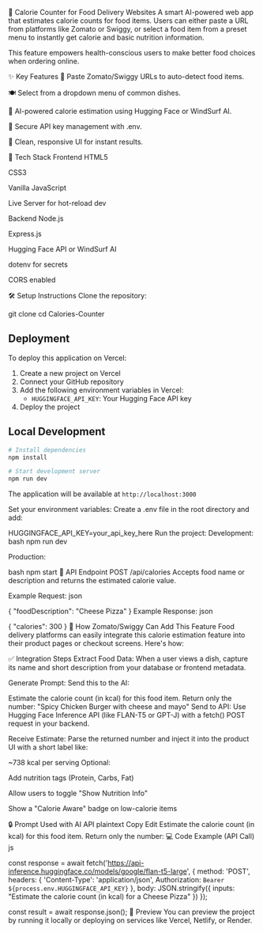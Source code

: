 🍔 Calorie Counter for Food Delivery Websites
A smart AI-powered web app that estimates calorie counts for food items. Users can either paste a URL from platforms like Zomato or Swiggy, or select a food item from a preset menu to instantly get calorie and basic nutrition information.

This feature empowers health-conscious users to make better food choices when ordering online.


✨ Key Features
🔗 Paste Zomato/Swiggy URLs to auto-detect food items.

🍽️ Select from a dropdown menu of common dishes.

🧠 AI-powered calorie estimation using Hugging Face or WindSurf AI.

🔐 Secure API key management with .env.

🧾 Clean, responsive UI for instant results.

🚀 Tech Stack
Frontend
HTML5

CSS3

Vanilla JavaScript

Live Server for hot-reload dev

Backend
Node.js

Express.js

Hugging Face API or WindSurf AI

dotenv for secrets

CORS enabled

🛠️ Setup Instructions
Clone the repository:

git clone <repository-url>
cd Calories-Counter

## Deployment

To deploy this application on Vercel:

1. Create a new project on Vercel
2. Connect your GitHub repository
3. Add the following environment variables in Vercel:
   - `HUGGINGFACE_API_KEY`: Your Hugging Face API key
4. Deploy the project

## Local Development

```bash
# Install dependencies
npm install

# Start development server
npm run dev
```

The application will be available at `http://localhost:3000`

Set your environment variables:
Create a .env file in the root directory and add:

HUGGINGFACE_API_KEY=your_api_key_here
Run the project:
Development:
bash
npm run dev

Production:

bash
npm start
🔌 API Endpoint
POST /api/calories
Accepts food name or description and returns the estimated calorie value.

Example Request:
json

{
  "foodDescription": "Cheese Pizza"
}
Example Response:
json

{
  "calories": 300
}
🧩 How Zomato/Swiggy Can Add This Feature
Food delivery platforms can easily integrate this calorie estimation feature into their product pages or checkout screens. Here's how:

✅ Integration Steps
Extract Food Data: When a user views a dish, capture its name and short description from your database or frontend metadata.

Generate Prompt: Send this to the AI:


Estimate the calorie count (in kcal) for this food item. Return only the number:
"Spicy Chicken Burger with cheese and mayo"
Send to API: Use Hugging Face Inference API (like FLAN-T5 or GPT-J) with a fetch() POST request in your backend.

Receive Estimate: Parse the returned number and inject it into the product UI with a short label like:



~738 kcal per serving
Optional:

Add nutrition tags (Protein, Carbs, Fat)

Allow users to toggle "Show Nutrition Info"

Show a "Calorie Aware" badge on low-calorie items

🔒 Prompt Used with AI API
plaintext
Copy
Edit
Estimate the calorie count (in kcal) for this food item. Return only the number:
<Insert food name and description here>
💻 Code Example (API Call)
js

const response = await fetch('https://api-inference.huggingface.co/models/google/flan-t5-large', {
  method: 'POST',
  headers: {
    'Content-Type': 'application/json',
    Authorization: `Bearer ${process.env.HUGGINGFACE_API_KEY}`
  },
  body: JSON.stringify({ inputs: "Estimate the calorie count (in kcal) for a Cheese Pizza" })
});

const result = await response.json();
📸 Preview
You can preview the project by running it locally or deploying on services like Vercel, Netlify, or Render.

